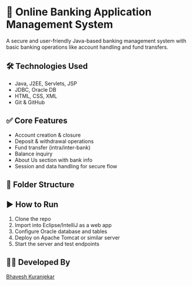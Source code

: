 # 🏦 Online Banking Application Management System

A secure and user-friendly Java-based banking management system with basic banking operations like account handling and fund transfers.

## 🛠 Technologies Used

- Java, J2EE, Servlets, JSP
- JDBC, Oracle DB
- HTML, CSS, XML
- Git & GitHub

## ✅ Core Features

- Account creation & closure
- Deposit & withdrawal operations
- Fund transfer (intra/inter-bank)
- Balance inquiry
- About Us section with bank info
- Session and data handling for secure flow

## 📁 Folder Structure


## ▶️ How to Run

1. Clone the repo
2. Import into Eclipse/IntelliJ as a web app
3. Configure Oracle database and tables
4. Deploy on Apache Tomcat or similar server
5. Start the server and test endpoints

## 👨‍💻 Developed By

[Bhavesh Kuranjekar](https://github.com/Bhaveshkuranjekar2503)
